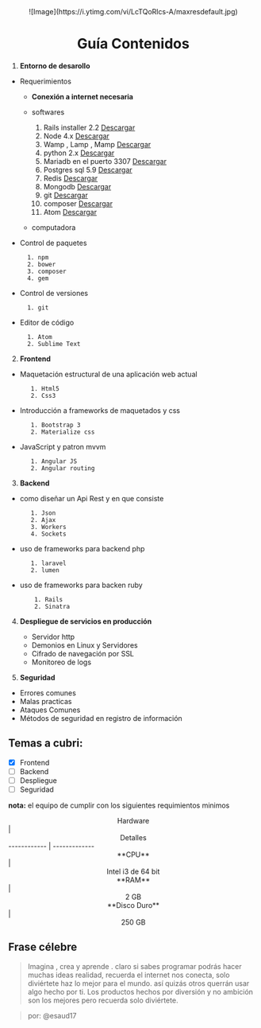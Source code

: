 <center>![Image](https://i.ytimg.com/vi/LcTQoRlcs-A/maxresdefault.jpg)</center>

# <center>  Guía Contenidos</center>

1. **Entorno de desarollo**

  - Requerimientos

      - **Conexión a internet necesaria**
      - softwares

        1.  Rails installer 2.2 [Descargar](http://railsinstaller.org/en)
        2.  Node 4.x [Descargar](https://nodejs.org/es/)
        3.  Wamp , Lamp , Mamp [Descargar](http://www.wampserver.com/)
        4.  python 2.x [Descargar](https://www.python.org/)
        5.  Mariadb en el puerto 3307 [Descargar](https://downloads.mariadb.org/mariadb/10.1.18/)
        6.  Postgres sql 5.9 [Descargar](https://www.postgresql.org/download/)
        7.  Redis [Descargar](https://github.com/rgl/redis/downloads)
        8.  Mongodb [Descargar](https://www.mongodb.com/es)
        9.  git [Descargar](https://git-scm.com/)
        10. composer [Descargar](https://getcomposer.org/download/)
        10. Atom [Descargar](https://atom.io/)

      - computadora


  - Control de paquetes

          1. npm
          2. bower
          3. composer
          4. gem

  - Control de versiones

          1. git

  - Editor de código

          1. Atom
          2. Sublime Text

2. **Frontend**

  - Maquetación estructural de una aplicación web actual

           1. Html5
           2. Css3

  - Introducción a frameworks de maquetados y css

           1. Bootstrap 3
           2. Materialize css

  - JavaScript y patron mvvm

           1. Angular JS
           2. Angular routing

3. **Backend**

  - como diseñar un Api Rest y en que consiste

           1. Json
           2. Ajax
           3. Workers
           4. Sockets

  - uso de frameworks para backend php

           1. laravel
           2. lumen

  - uso de frameworks para backen ruby

            1. Rails
            2. Sinatra

4. **Despliegue de servicios en producción**

    - Servidor http
    - Demonios en Linux y Servidores
    - Cifrado de navegación por SSL
    - Monitoreo de logs

5. **Seguridad**

  - Errores comunes
  - Malas practicas
  - Ataques Comunes
  - Métodos de seguridad en registro de información

## Temas a cubri:

- [x] Frontend
- [ ] Backend
- [ ] Despliegue
- [ ] Seguridad

**nota:** el equipo de cumplir con los siguientes requimientos minimos

<center>Hardware</center>  | <center>Detalles</center>
------------ | -------------
<center>**CPU**</center> |<center> Intel i3 de 64 bit </center>
<center>**RAM**</center> |<center> 2 GB</center>
<center>**Disco Duro**</center> |<center> 250 GB </center>


## Frase célebre

>Imagina , crea y aprende . claro si sabes programar podrás hacer muchas ideas realidad, recuerda el internet nos conecta, solo diviértete haz lo mejor para el mundo. así quizás otros querrán usar algo hecho por ti. Los productos hechos por diversión y no ambición son los mejores pero recuerda solo diviértete.

> por: @esaud17
